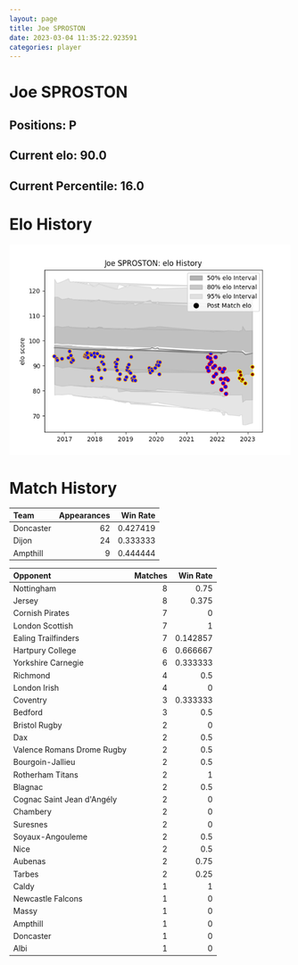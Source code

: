 ```yaml
---  
layout: page  
title: Joe SPROSTON  
date: 2023-03-04 11:35:22.923591  
categories: player  
---
```

# Joe SPROSTON

## Positions: P

## Current elo: 90.0

## Current Percentile: 16.0

# Elo History


![elo history](history_JoeSPROSTON.png)
# Match History


| Team      |   Appearances |   Win Rate |
|:----------|--------------:|-----------:|
| Doncaster |            62 |   0.427419 |
| Dijon     |            24 |   0.333333 |
| Ampthill  |             9 |   0.444444 |

| Opponent                   |   Matches |   Win Rate |
|:---------------------------|----------:|-----------:|
| Nottingham                 |         8 |   0.75     |
| Jersey                     |         8 |   0.375    |
| Cornish Pirates            |         7 |   0        |
| London Scottish            |         7 |   1        |
| Ealing Trailfinders        |         7 |   0.142857 |
| Hartpury College           |         6 |   0.666667 |
| Yorkshire Carnegie         |         6 |   0.333333 |
| Richmond                   |         4 |   0.5      |
| London Irish               |         4 |   0        |
| Coventry                   |         3 |   0.333333 |
| Bedford                    |         3 |   0.5      |
| Bristol Rugby              |         2 |   0        |
| Dax                        |         2 |   0.5      |
| Valence Romans Drome Rugby |         2 |   0.5      |
| Bourgoin-Jallieu           |         2 |   0.5      |
| Rotherham Titans           |         2 |   1        |
| Blagnac                    |         2 |   0.5      |
| Cognac Saint Jean d'Angély |         2 |   0        |
| Chambery                   |         2 |   0        |
| Suresnes                   |         2 |   0        |
| Soyaux-Angouleme           |         2 |   0.5      |
| Nice                       |         2 |   0.5      |
| Aubenas                    |         2 |   0.75     |
| Tarbes                     |         2 |   0.25     |
| Caldy                      |         1 |   1        |
| Newcastle Falcons          |         1 |   0        |
| Massy                      |         1 |   0        |
| Ampthill                   |         1 |   0        |
| Doncaster                  |         1 |   0        |
| Albi                       |         1 |   0        |